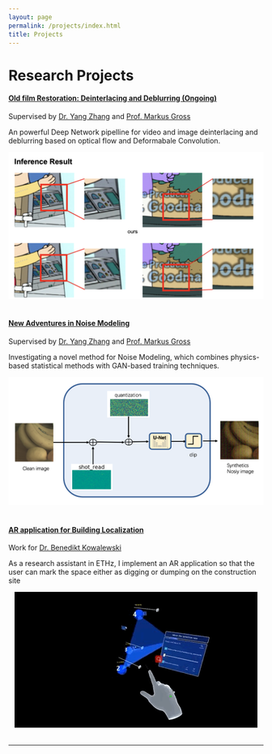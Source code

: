 ```yaml
---
layout: page
permalink: /projects/index.html
title: Projects
---
```


# Research Projects

<!-- P.S., click the hyperlink title to access the source.<br> -->

#### [Old film Restoration: Deinterlacing and Deblurring (Ongoing)](https://zhagao84.github.io/mypaper/123.pdf)
<p>
Supervised by <a href="https://studios.disneyresearch.com/people/yang-zhang/">Dr. Yang Zhang</a> and <a href="https://studios.disneyresearch.com/people/markus-gross/">Prof. Markus Gross</a>
<br>
    <div>
    An powerful Deep Network pipelline for video and image deinterlacing and deblurring based on optical flow and Deformabale Convolution.
    </div>
</p>

<center>
<img src="/images/deinterlacing.png">
</center>

<br>

#### [New Adventures in Noise Modeling](https://zhagao84.github.io/mypaper/Semester_Project.pdf)
<p>
Supervised by <a href="https://studios.disneyresearch.com/people/yang-zhang/">Dr. Yang Zhang</a> and <a href="https://studios.disneyresearch.com/people/markus-gross/">Prof. Markus Gross</a>
<br>
    <div>
    Investigating a novel method for Noise Modeling, which combines physics-based statistical methods with GAN-based training techniques.
    </div>
</p>

<center>
<img src="/images/pip.png">
</center>
<br>

#### [AR application for Building Localization](https://github.com/zhagao84/ARforBuildingPosition)
<p>
Work for <a href="https://girot.arch.ethz.ch/?team=benedikt-kowalewski">Dr. Benedikt Kowalewski</a> 
    <div>
    As a research assistant in ETHz, I implement an AR application so that the user can mark the space either as digging or dumping on the construction site
    </div>
</p>

<center>
<img src="/images/RA.GIF">
</center>

<br>

<!-- #### [FPS ](https://caihanlin.com/mypaper/202208cenim.pdf )

<center>
<img src="/images/FPS.GIF">
</center>
<br>

<br> -->

---

<!-- # Open-source Projects

<br>

#### [FZU-Flying-Book 福州大学飞跃手册](https://fzu-fly.online/)

This is the flying handbook for FZU students. Many outstanding graduates of Fuzhou University leave their unique experiences, valuable wisdom, and sincere wishes in this flying-handbook.

#### [FZU-LaTeX-template 精美学术模版](https://github.com/GuangLun2000/FZU-latex-template)

Many elegant LaTeX templates designed for FZU students, including Beamer Theme Slides, Recommendation Letters and Undergraduate Thesis Template.

#### [miec-lance 自动化系修读材料](https://github.com/GuangLun2000/miec-lance )

This repo is where I keep track of my incredible journey at FZU-MIEC. You can learn RIDS & CSEE better by refering to this repo, but **please do not directly copy my assignments, codes and any reports!** -->
